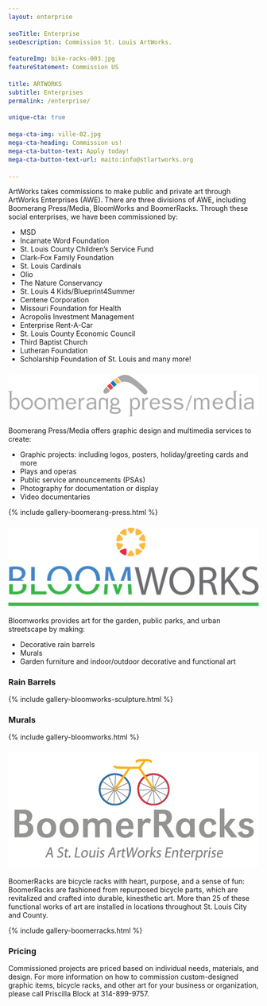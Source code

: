 ```yaml
---
layout: enterprise

seoTitle: Enterprise
seoDescription: Commission St. Louis ArtWorks.

featureImg: bike-racks-003.jpg
featureStatement: Commission US

title: ARTWORKS
subtitle: Enterprises
permalink: /enterprise/

unique-cta: true

mega-cta-img: ville-02.jpg
mega-cta-heading: Commission us!
mega-cta-button-text: Apply today!
mega-cta-button-text-url: maito:info@stlartworks.org

---
```


ArtWorks takes commissions to make public and private art through ArtWorks Enterprises (AWE). There are three divisions of AWE, including Boomerang Press/Media, BloomWorks and BoomerRacks. Through these social enterprises, we have been commissioned by:

- MSD
- Incarnate Word Foundation
- St. Louis County Children’s Service Fund
- Clark-Fox Family Foundation
- St. Louis Cardinals
- Olio 
- The Nature Conservancy
- St. Louis 4 Kids/Blueprint4Summer
- Centene Corporation
- Missouri Foundation for Health
- Acropolis Investment Management
- Enterprise Rent-A-Car
- St. Louis County Economic Council
- Third Baptist Church
- Lutheran Foundation
- Scholarship Foundation of St. Louis
and many more!


### ![boomerang press/media](/images/boomerang-press-media.jpg)
Boomerang Press/Media offers graphic design and multimedia services to create:

- Graphic projects: including logos, posters, holiday/greeting cards and more
- Plays and operas
- Public service announcements (PSAs)
- Photography for documentation or display
- Video documentaries

{% include gallery-boomerang-press.html %}

### ![bloomworks](/images/bloomworks_web.jpg)
Bloomworks provides art for the garden, public parks, and urban streetscape by making:


- Decorative rain barrels
- Murals
- Garden furniture and indoor/outdoor decorative and functional art

### Rain Barrels
{% include gallery-bloomworks-sculpture.html %}

### Murals
{% include gallery-bloomworks.html %}


### ![boomerracks](/images/svg/boomerracks_logo.jpg)
BoomerRacks are bicycle racks with heart, purpose, and a sense of fun:  BoomerRacks are fashioned from repurposed bicycle parts, which are revitalized and crafted into durable, kinesthetic art. More than 25 of these functional works of art are installed in locations throughout St. Louis City and County.

{% include gallery-boomerracks.html %}


### Pricing

Commissioned projects are priced based on individual needs, materials, and design. For more information on how to commission custom-designed graphic items, bicycle racks, and other art for your business or organization, please call Priscilla Block at 314-899-9757.


